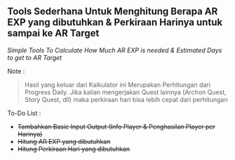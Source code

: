 Tools Sederhana Untuk Menghitung Berapa AR EXP yang dibutuhkan & Perkiraan Harinya untuk sampai ke AR Target
------------------------------------------------------------------------------------------------------------
*Simple Tools To Calculate How Much AR EXP is needed & Estimated Days to get to AR Target*

Note :
> Hasil yang keluar dari Kalkulator ini Merupakan Perhitungan dari Progress Daily. Jika kalian mengerjakan Quest lainnya (Archon Quest, Story Quest, dll) maka perkiraan hari bisa lebih cepat dari perhitungan

To-Do List :
- ~~Tambahkan Basic Input Output (Info Player & Penghasilan Player per Harinya)~~
- ~~Hitung AR EXP yang dibutuhkan~~
- ~~Hitung Perkiraan Hari yang dibutuhkan~~
